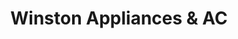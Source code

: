 ---
title: "Winston Appliances & AC"
url: /north-hills/winston-appliances-and-ac/
shop: appliance
---